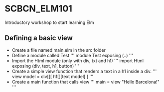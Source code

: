 # SCBCN_ELM101
Introductory workshop to start learning Elm

## Defining a basic view
 - Create a file named main.elm in the src folder
 - Define a module called Test
    ''' 
    module Test exposing (..)
    '''
 - Import the Html module (only with div, txt and h1)
    '''
    import Html exposing (div, text, h1, button)
    '''
 - Create a simple view function that renders a text in a h1 inside a div.
    '''
    view model =
        div[][
            h1[][text model]
        ]
    '''
 - Create a main function that calls view
    '''
    main =
        view "Hello Barcelona!"
    '''